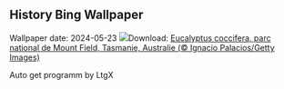 ## History Bing Wallpaper
Wallpaper date: 2024-05-23
![](https://www.bing.com/th?id=OHR.SnowGumTasmania_FR-CA2594506577_UHD.jpg&w=1000)Download: [Eucalyptus coccifera, parc national de Mount Field, Tasmanie, Australie (© Ignacio Palacios/Getty Images)](https://www.bing.com/th?id=OHR.SnowGumTasmania_FR-CA2594506577_UHD.jpg)

Auto get programm by LtgX
